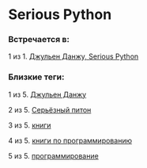 # Serious Python

### Встречается в:

1 из 1. [Джульен Данжу, Serious Python](../Книги/Программирование/Джульен%20Данжу%20-%20Serious%20Python.md)


### Близкие теги:

1 из 5. [Джульен Данжу](../__tags/dzhulen_danzhu.md)

2 из 5. [Серьёзный питон](../__tags/sereznyy_piton.md)

3 из 5. [книги](../__tags/knigi.md)

4 из 5. [книги по программированию](../__tags/knigi_po_programmirovaniy.md)

5 из 5. [программирование](../__tags/programmirovanie.md)

